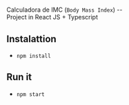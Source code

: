 #

Calculadora de IMC (`Body Mass Index`) -- <br />
Project in React JS + Typescript

## Instalattion

- `npm install`

## Run it

- `npm start`
